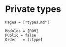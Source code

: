 # Private types

```@index
Pages = ["types.md"]
```

```@autodocs
Modules = [ROM]
Public = false
Order   = [:type]
```